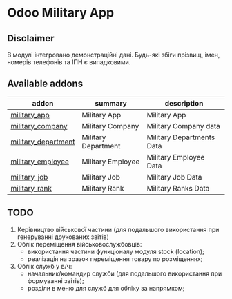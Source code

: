 # Odoo Military App

[//]: # (disclaimer)

Disclaimer
----------
В модулі інтегровано демонстраційні дані. Будь-які збіги прізвищ, імен, номерів телефонів та ІПН є випадковими.

[//]: # (end disclaimer)
[//]: # (addons)
Available addons
----------------
| addon                                                | summary             | description               |
|------------------------------------------------------|---------------------|---------------------------|
| [military_app](military_app/readme.md)               | Military App        | Military App              |
| [military_company](military_company/readme.md)       | Military Company    | Military Company data     |
| [military_department](military_department/readme.md) | Military Department | Military Departments Data |
| [military_employee](military_employee/readme.md)     | Military Employee   | Military Employee Data    |
| [military_job](military_job/readme.md)               | Military Job        | Military Job Data         |
| [military_rank](military_rank/readme.md)             | Military Rank       | Military Ranks Data       |

[//]: # (end addons)

[//]: # (todo)
TODO
----
1. Керівництво військової частини (для подальшого використання при генеруванні друкованих звітів)
2. Облік переміщення військовослужбовців:
   - використання частини функціоналу модуля stock (location);
   - реалізація на зразок переміщення товару по розміщеннях;
3. Облік служб у в/ч:
   - начальник/командир служби (для подальшого використання при формуванні звітів);
   - розділи в меню для служб для обліку за напрямком;

[//]: # (end todo)
